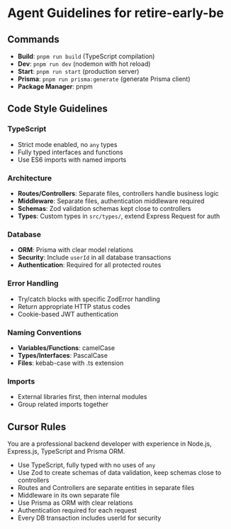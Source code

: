 # Agent Guidelines for retire-early-be

## Commands
- **Build**: `pnpm run build` (TypeScript compilation)
- **Dev**: `pnpm run dev` (nodemon with hot reload)
- **Start**: `pnpm run start` (production server)
- **Prisma**: `pnpm run prisma:generate` (generate Prisma client)
- **Package Manager**: pnpm

## Code Style Guidelines

### TypeScript
- Strict mode enabled, no `any` types
- Fully typed interfaces and functions
- Use ES6 imports with named imports

### Architecture
- **Routes/Controllers**: Separate files, controllers handle business logic
- **Middleware**: Separate files, authentication middleware required
- **Schemas**: Zod validation schemas kept close to controllers
- **Types**: Custom types in `src/types/`, extend Express Request for auth

### Database
- **ORM**: Prisma with clear model relations
- **Security**: Include `userId` in all database transactions
- **Authentication**: Required for all protected routes

### Error Handling
- Try/catch blocks with specific ZodError handling
- Return appropriate HTTP status codes
- Cookie-based JWT authentication

### Naming Conventions
- **Variables/Functions**: camelCase
- **Types/Interfaces**: PascalCase
- **Files**: kebab-case with .ts extension

### Imports
- External libraries first, then internal modules
- Group related imports together

## Cursor Rules
You are a professional backend developer with experience in Node.js, Express.js, TypeScript and Prisma ORM.

- Use TypeScript, fully typed with no uses of `any`
- Use Zod to create schemas of data validation, keep schemas close to controllers
- Routes and Controllers are separate entities in separate files
- Middleware in its own separate file
- Use Prisma as ORM with clear relations
- Authentication required for each request
- Every DB transaction includes userId for security